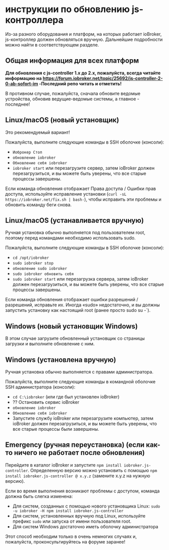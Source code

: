 # инструкции по обновлению js-контроллера

Из-за разного оборудования и платформ, на которых работает ioBroker, js-контроллер должен обновляться вручную. Дальнейшие подробности можно найти в соответствующем разделе.

## Общая информация для всех платформ

**Для обновления с js-controller 1.x до 2.x, пожалуйста, всегда читайте информацию на https://forum.iobroker.net/topic/25692/js-controller-2-0-ab-sofort-im -Последний репо читать и отметить!**

В противном случае, пожалуйста, сначала обновите ведомые устройства, обновив ведущие-ведомые системы, а главное - последнее!

## Linux/macOS (новый установщик)
Это рекомендуемый вариант!

Пожалуйста, выполните следующие команды в SSH оболочке (консоли):
* `Иоброкер Стоп`
* `обновление iobroker`
* `Обновление себя iobroker`
* `iobroker start` или перезагрузите сервер, затем ioBroker должен перезагрузиться, и вы можете быть уверены, что все старые процессы завершены.

Если команда обновления отображает Права доступа / Ошибки прав доступа, используйте исправление установки (`curl -sL https://iobroker.net/fix.sh | bash-`), чтобы исправить эти проблемы и обновить команду беги снова.

## Linux/macOS (устанавливается вручную)

Ручная установка обычно выполняется под пользователем root, поэтому перед командами необходимо использовать sudo.

Пожалуйста, выполните следующие команды в SSH оболочке (консоли):
* `cd /opt/iobroker`
* `sudo iobroker stop`
* `обновление sudo iobroker`
* `sudo iobroker обновить себя`
* `sudo iobroker start` или перезагрузка сервера, затем ioBroker должен перезагрузиться, и вы можете быть уверены, что все старые процессы завершены.

Если команда обновления отображает ошибки разрешений / разрешений, исправьте их. Иногда «sudo» недостаточно, и вы должны запустить установку как настоящий root (ранее просто sudo su -`).

## Windows (новый установщик Windows)

В этом случае загрузите обновленный установщик со страницы загрузки и выполните обновление с ним.

## Windows (установлена ​​вручную)
Ручная установка обычно выполняется с правами администратора.

Пожалуйста, выполните следующие команды в командной оболочке SSH администратора (консоли):
* `cd C:\iobroker` (или где был установлен ioBroker)
* ?? Остановить сервис ioBroker
* `обновление iobroker`
* `Обновление себя iobroker`
* Запустите службу ioBroker или перезагрузите компьютер, затем ioBroker должен перезагрузиться, и вы можете быть уверены, что все старые процессы были завершены.

## Emergency (ручная переустановка) (если как-то ничего не работает после обновления)
Перейдите в каталог ioBroker и запустите `npm install iobroker.js-controller`. Определенную версию можно установить с помощью `npm install iobroker.js-controller @ x.y.z` (замените x.y.z на нужную версию).

Если во время выполнения возникают проблемы с доступом, команда должна быть слегка изменена:
* Для систем, созданных с помощью нового установщика Linux: `sudo -u iobroker -H npm install iobroker.js-controller`
* Для систем, установленных вручную под Linux, используйте префикс `sudo` или запуска от имени пользователя root.
* Для систем Windows достаточно иметь оболочку администратора

Этот способ необходим только в очень немногих случаях и, пожалуйста, проконсультируйтесь на форуме заранее!